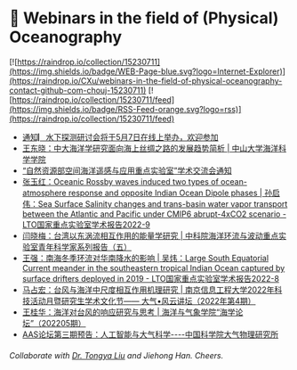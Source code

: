 # 🌊 Webinars in the field of (Physical) Oceanography

[![https://raindrop.io/collection/15230711](https://img.shields.io/badge/WEB-Page-blue.svg?logo=Internet-Explorer)](https://raindrop.io/CXu/webinars-in-the-field-of-physical-oceanography-contact-github-com-chouj-15230711) [![https://raindrop.io/collection/15230711/feed](https://img.shields.io/badge/RSS-Feed-orange.svg?logo=rss)](https://raindrop.io/collection/15230711/feed)

<!-- BLOG-POST-LIST:START -->
- [通知▏水下探测研讨会将于5月7日在线上举办，欢迎参加](https://mp.weixin.qq.com/s/QWgMHyhKCVj6B955qHU-sQ)
- [王东晓：中大海洋学研究面向海上丝绸之路的发展趋势简析 | 中山大学海洋科学学院](https://marine.sysu.edu.cn/event/9047)
- [“自然资源部空间海洋遥感与应用重点实验室”学术交流会通知](https://mp.weixin.qq.com/s/toGO2DktKKSVJHPI5cH_OA)
- [张玉红：Oceanic Rossby waves induced two types of ocean-atmosphere response and opposite Indian Ocean Dipole phases | 孙启伟：Sea Surface Salinity changes and trans-basin water vapor transport between the Atlantic and Pacific under CMIP6 abrupt-4xCO2 scenario - LTO国家重点实验室学术报告2022-9](https://mp.weixin.qq.com/s/AcyUgvdGQW9eyomRtQ1xyg)
- [闫晓梅：台湾以东涡流相互作用的能量学研究 | 中科院海洋环流与波动重点实验室青年科学家系列报告（五）](https://mp.weixin.qq.com/s/SZYy4XFgfAHUeKY58__aOg)
- [王强：南海冬季环流对华南降水的影响 | 吴炜：Large South Equatorial Current meander in the southeastern tropical Indian Ocean captured by surface drifters deployed in 2019 - LTO国家重点实验室学术报告2022-8](https://mp.weixin.qq.com/s/fOhYeZJ32QOHtBf-TuGi2w)
- [马占宏：台风与海洋中尺度相互作用机理研究 | 南京信息工程大学2022年科技活动月暨研究生学术文化节—— 大气•风云讲坛（2022年第4期）](https://bulletin.nuist.edu.cn/2022/0425/c1087a194065/page.htm)
- [王桂华：海洋对台风的响应研究与思考 | 海洋与气象学院“海学论坛”（202205期）](https://mp.weixin.qq.com/s/g9RqIhBNsOIvG4t-dDSPWQ)
- [AAS论坛第三期预告：人工智能与大气科学----中国科学院大气物理研究所](https://iap.cas.cn/gb/xwdt/xshd/202204/t20220421_6434318.html)
<!-- BLOG-POST-LIST:END -->

###### Collaborate with [Dr. Tongya Liu](https://liutongya.github.io/) and Jiehong Han. Cheers.
